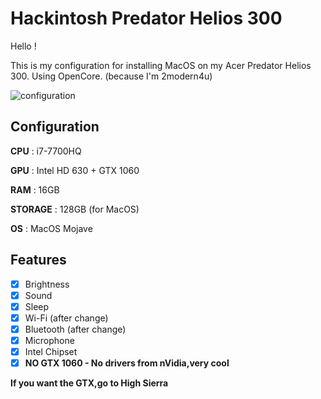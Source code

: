 # Hackintosh Predator Helios 300

Hello !

This is my configuration for installing MacOS on my Acer Predator Helios 300.
Using OpenCore. (because I'm 2modern4u)

![configuration](https://i.ibb.co/d6TfF5x/Capture-d-cran-2020-01-21-09-08-26.png)


## Configuration

**CPU** : i7-7700HQ


**GPU** : Intel HD 630 + GTX 1060


**RAM** : 16GB


**STORAGE** : 128GB (for MacOS)


**OS** : MacOS Mojave

## Features
 - [x] Brightness
 - [x] Sound
 - [x] Sleep
 - [x] Wi-Fi (after change)
 - [x] Bluetooth (after change)
 - [x] Microphone
 - [x] Intel Chipset
 - [x] **NO GTX 1060 - No drivers from nVidia,very cool**
 
 **If you want the GTX,go to High Sierra**
